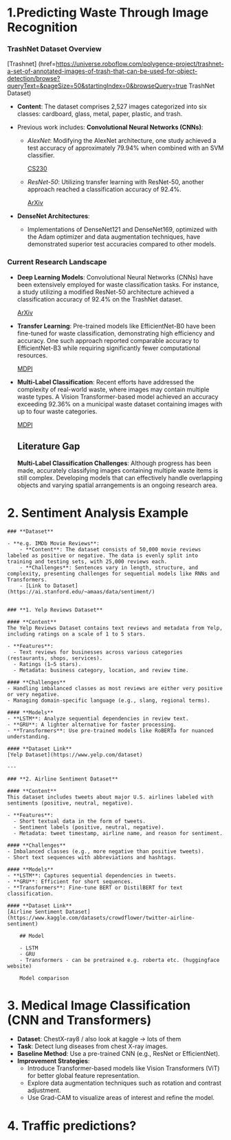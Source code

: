 # 1.Predicting Waste Through Image Recognition

### TrashNet Dataset Overview
[Trashnet] (href=https://universe.roboflow.com/polygence-project/trashnet-a-set-of-annotated-images-of-trash-that-can-be-used-for-object-detection/browse?queryText=&pageSize=50&startingIndex=0&browseQuery=true TrashNet Dataset)

- **Content**: The dataset comprises 2,527 images categorized into six classes: cardboard, glass, metal, paper, plastic, and trash.
- Previous work includes:
  **Convolutional Neural Networks (CNNs)**:
    - *AlexNet*: Modifying the AlexNet architecture, one study achieved a test accuracy of approximately 79.94% when combined with an SVM classifier.
        
        [CS230](https://cs230.stanford.edu/projects_spring_2020/reports/38847029.pdf?utm_source=chatgpt.com)
        
    - *ResNet-50*: Utilizing transfer learning with ResNet-50, another approach reached a classification accuracy of 92.4%.
        
        [ArXiv](https://arxiv.org/abs/2011.01353?utm_source=chatgpt.com)
        
- **DenseNet Architectures**:
    - Implementations of DenseNet121 and DenseNet169, optimized with the Adam optimizer and data augmentation techniques, have demonstrated superior test accuracies compared to other models.

### Current Research Landscape

- **Deep Learning Models**: Convolutional Neural Networks (CNNs) have been extensively employed for waste classification tasks. For instance, a study utilizing a modified ResNet-50 architecture achieved a classification accuracy of 92.4% on the TrashNet dataset.
    
    [ArXiv](https://arxiv.org/abs/2011.01353?utm_source=chatgpt.com)
    
- **Transfer Learning**: Pre-trained models like EfficientNet-B0 have been fine-tuned for waste classification, demonstrating high efficiency and accuracy. One such approach reported comparable accuracy to EfficientNet-B3 while requiring significantly fewer computational resources.
    
    [MDPI](https://www.mdpi.com/2071-1050/14/12/7222?utm_source=chatgpt.com)
    
- **Multi-Label Classification**: Recent efforts have addressed the complexity of real-world waste, where images may contain multiple waste types. A Vision Transformer-based model achieved an accuracy exceeding 92.36% on a municipal waste dataset containing images with up to four waste categories.
    
    [MDPI](https://www.mdpi.com/2227-9717/12/6/1075?utm_source=chatgpt.com)
    
    ## Literature Gap
    
    **Multi-Label Classification Challenges**: Although progress has been made, accurately classifying images containing multiple waste items is still complex. Developing models that can effectively handle overlapping objects and varying spatial arrangements is an ongoing research area.
    
# 2. Sentiment Analysis Example
    
    ### **Dataset**
    
    - **e.g. IMDb Movie Reviews**:
        - **Content**: The dataset consists of 50,000 movie reviews labeled as positive or negative. The data is evenly split into training and testing sets, with 25,000 reviews each.
        - **Challenges**: Sentences vary in length, structure, and complexity, presenting challenges for sequential models like RNNs and Transformers.
        - [Link to Dataset](https://ai.stanford.edu/~amaas/data/sentiment/)

        
    ### **1. Yelp Reviews Dataset**

    #### **Content**
    The Yelp Reviews Dataset contains text reviews and metadata from Yelp, including ratings on a scale of 1 to 5 stars.
    
    - **Features**:
      - Text reviews for businesses across various categories (restaurants, shops, services).
      - Ratings (1–5 stars).
      - Metadata: business category, location, and review time.
    
    #### **Challenges**
    - Handling imbalanced classes as most reviews are either very positive or very negative.
    - Managing domain-specific language (e.g., slang, regional terms).
    
    #### **Models**
    - **LSTM**: Analyze sequential dependencies in review text.
    - **GRU**: A lighter alternative for faster processing.
    - **Transformers**: Use pre-trained models like RoBERTa for nuanced understanding.
    
    #### **Dataset Link**
    [Yelp Dataset](https://www.yelp.com/dataset)
    
    ---
    
    ### **2. Airline Sentiment Dataset**
    
    #### **Content**
    This dataset includes tweets about major U.S. airlines labeled with sentiments (positive, neutral, negative).
    
    - **Features**:
      - Short textual data in the form of tweets.
      - Sentiment labels (positive, neutral, negative).
      - Metadata: tweet timestamp, airline name, and reason for sentiment.
    
    #### **Challenges**
    - Imbalanced classes (e.g., more negative than positive tweets).
    - Short text sequences with abbreviations and hashtags.
    
    #### **Models**
    - **LSTM**: Captures sequential dependencies in tweets.
    - **GRU**: Efficient for short sequences.
    - **Transformers**: Fine-tune BERT or DistilBERT for text classification.
    
    #### **Dataset Link**
    [Airline Sentiment Dataset](https://www.kaggle.com/datasets/crowdflower/twitter-airline-sentiment)
        
        ## Model
        
        - LSTM
        - GRU
        - Transformers - can be pretrained e.g. roberta etc. (huggingface website)
        
        Model comparison
    

# **3. Medical Image Classification (CNN and Transformers)**

- **Dataset**: ChestX-ray8  / also look at kaggle -> lots of them
- **Task**: Detect lung diseases from chest X-ray images.
- **Baseline Method**: Use a pre-trained CNN (e.g., ResNet or EfficientNet).
- **Improvement Strategies**:
    - Introduce Transformer-based models like Vision Transformers (ViT) for better global feature representation.
    - Explore data augmentation techniques such as rotation and contrast adjustment.
    - Use Grad-CAM to visualize areas of interest and refine the model.

# 4. Traffic predictions?
